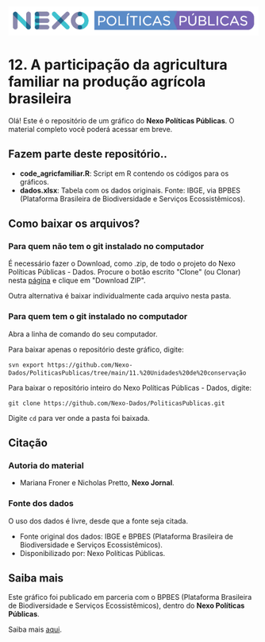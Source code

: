 <img src='https://github.com/Nexo-Dados/PoliticasPublicas/blob/main/nexopp_logofull-cor2.png'>

# 12. A participação da agricultura familiar na produção agrícola brasileira

Olá! Este é o repositório de um gráfico do **Nexo Políticas Públicas**. O material completo você poderá acessar em breve.

## Fazem parte deste repositório..

* **code_agricfamiliar.R**: Script em R contendo os códigos para os gráficos.
* **dados.xlsx**: Tabela com os dados originais. Fonte: IBGE, via BPBES (Plataforma Brasileira de Biodiversidade e Serviços Ecossistêmicos).

## Como baixar os arquivos?

### Para quem não tem o git instalado no computador

É necessário fazer o Download, como .zip, de todo o projeto do Nexo Políticas Públicas - Dados. Procure o botão escrito "Clone" (ou Clonar) nesta [página](https://github.com/Nexo-Dados/PoliticasPublicas) e clique em "Download ZIP".

Outra alternativa é baixar individualmente cada arquivo nesta pasta.

### Para quem tem o git instalado no computador


Abra a linha de comando do seu computador.

Para baixar apenas o repositório deste gráfico, digite:

```
svn export https://github.com/Nexo-Dados/PoliticasPublicas/tree/main/11.%20Unidades%20de%20conservação
```

Para baixar o repositório inteiro do Nexo Políticas Públicas - Dados, digite:

```
git clone https://github.com/Nexo-Dados/PoliticasPublicas.git
```

Digite `cd` para ver onde a pasta foi baixada.

## Citação

### Autoria do material

* Mariana Froner e Nicholas Pretto, **Nexo Jornal**.

### Fonte dos dados

O uso dos dados é livre, desde que a fonte seja citada.

* Fonte original dos dados: IBGE e BPBES (Plataforma Brasileira de Biodiversidade e Serviços Ecossistêmicos).
* Disponibilizado por: Nexo Políticas Públicas.

## Saiba mais

Este gráfico foi publicado em parceria com o BPBES (Plataforma Brasileira de Biodiversidade e Serviços Ecossistêmicos), dentro do **Nexo Políticas Públicas**. 

Saiba mais [aqui](https://pp.nexojornal.com.br/sobre/Sobre-o-Nexo-Pol%C3%ADticas-P%C3%BAblicas).
